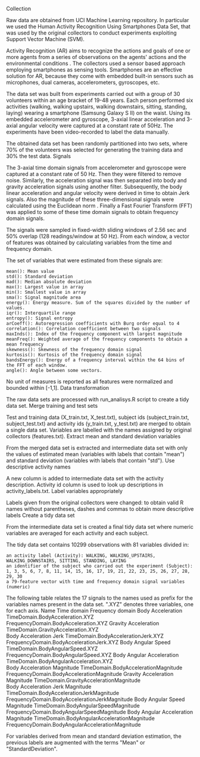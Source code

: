 Collection

Raw data are obtained from UCI Machine Learning repository. In particular we used the Human Activity Recognition Using Smartphones Data Set, that was used by the original collectors to conduct experiments exploiting Support Vector Machine (SVM).

Activity Recognition (AR) aims to recognize the actions and goals of one or more agents from a series of observations on the agents' actions and the environmental conditions . The collectors used a sensor based approach employing smartphones as sensing tools. Smartphones are an effective solution for AR, because they come with embedded built-in sensors such as microphones, dual cameras, accelerometers, gyroscopes, etc.

The data set was built from experiments carried out with a group of 30 volunteers within an age bracket of 19-48 years. Each person performed six activities (walking, walking upstairs, walking downstairs, sitting, standing, laying) wearing a smartphone (Samsung Galaxy S II) on the waist. Using its embedded accelerometer and gyroscope, 3-axial linear acceleration and 3-axial angular velocity were captured at a constant rate of 50Hz. The experiments have been video-recorded to label the data manually.

The obtained data set has been randomly partitioned into two sets, where 70% of the volunteers was selected for generating the training data and 30% the test data.
Signals

The 3-axial time domain signals from accelerometer and gyroscope were captured at a constant rate of 50 Hz. Then they were filtered to remove noise. Similarly, the acceleration signal was then separated into body and gravity acceleration signals using another filter. Subsequently, the body linear acceleration and angular velocity were derived in time to obtain Jerk signals. Also the magnitude of these three-dimensional signals were calculated using the Euclidean norm . Finally a Fast Fourier Transform (FFT) was applied to some of these time domain signals to obtain frequency domain signals.

The signals were sampled in fixed-width sliding windows of 2.56 sec and 50% overlap (128 readings/window at 50 Hz). From each window, a vector of features was obtained by calculating variables from the time and frequency domain.

The set of variables that were estimated from these signals are:

    mean(): Mean value
    std(): Standard deviation
    mad(): Median absolute deviation
    max(): Largest value in array
    min(): Smallest value in array
    sma(): Signal magnitude area
    energy(): Energy measure. Sum of the squares divided by the number of values.
    iqr(): Interquartile range
    entropy(): Signal entropy
    arCoeff(): Autoregression coefficients with Burg order equal to 4
    correlation(): Correlation coefficient between two signals
    maxInds(): Index of the frequency component with largest magnitude
    meanFreq(): Weighted average of the frequency components to obtain a mean frequency
    skewness(): Skewness of the frequency domain signal
    kurtosis(): Kurtosis of the frequency domain signal
    bandsEnergy(): Energy of a frequency interval within the 64 bins of the FFT of each window.
    angle(): Angle between some vectors.

No unit of measures is reported as all features were normalized and bounded within [-1,1].
Data transformation

The raw data sets are processed with run_analisys.R script to create a tidy data set.
Merge training and test sets

Test and training data (X_train.txt, X_test.txt), subject ids (subject_train.txt, subject_test.txt) and activity ids (y_train.txt, y_test.txt) are merged to obtain a single data set. Variables are labelled with the names assigned by original collectors (features.txt).
Extract mean and standard deviation variables

From the merged data set is extracted and intermediate data set with only the values of estimated mean (variables with labels that contain "mean") and standard deviation (variables with labels that contain "std").
Use descriptive activity names

A new column is added to intermediate data set with the activity description. Activity id column is used to look up descriptions in activity_labels.txt.
Label variables appropriately

Labels given from the original collectors were changed: to obtain valid R names without parentheses, dashes and commas to obtain more descriptive labels
Create a tidy data set

From the intermediate data set is created a final tidy data set where numeric variables are averaged for each activity and each subject.

The tidy data set contains 10299 observations with 81 variables divided in:

    an activity label (Activity): WALKING, WALKING_UPSTAIRS, WALKING_DOWNSTAIRS, SITTING, STANDING, LAYING
    an identifier of the subject who carried out the experiment (Subject): 1, 3, 5, 6, 7, 8, 11, 14, 15, 16, 17, 19, 21, 22, 23, 25, 26, 27, 28, 29, 30
    a 79-feature vector with time and frequency domain signal variables (numeric)

The following table relates the 17 signals to the names used as prefix for the variables names present in the data set. ".XYZ" denotes three variables, one for each axis.
Name 	Time domain 	Frequency domain
Body Acceleration 	TimeDomain.BodyAcceleration.XYZ 	FrequencyDomain.BodyAcceleration.XYZ
Gravity Acceleration 	TimeDomain.GravityAcceleration.XYZ 	
Body Acceleration Jerk 	TimeDomain.BodyAccelerationJerk.XYZ 	FrequencyDomain.BodyAccelerationJerk.XYZ
Body Angular Speed 	TimeDomain.BodyAngularSpeed.XYZ 	FrequencyDomain.BodyAngularSpeed.XYZ
Body Angular Acceleration 	TimeDomain.BodyAngularAcceleration.XYZ 	
Body Acceleration Magnitude 	TimeDomain.BodyAccelerationMagnitude 	FrequencyDomain.BodyAccelerationMagnitude
Gravity Acceleration Magnitude 	TimeDomain.GravityAccelerationMagnitude 	
Body Acceleration Jerk Magnitude 	TimeDomain.BodyAccelerationJerkMagnitude 	FrequencyDomain.BodyAccelerationJerkMagnitude
Body Angular Speed Magnitude 	TimeDomain.BodyAngularSpeedMagnitude 	FrequencyDomain.BodyAngularSpeedMagnitude
Body Angular Acceleration Magnitude 	TimeDomain.BodyAngularAccelerationMagnitude 	FrequencyDomain.BodyAngularAccelerationMagnitude

For variables derived from mean and standard deviation estimation, the previous labels are augmented with the terms "Mean" or "StandardDeviation".

